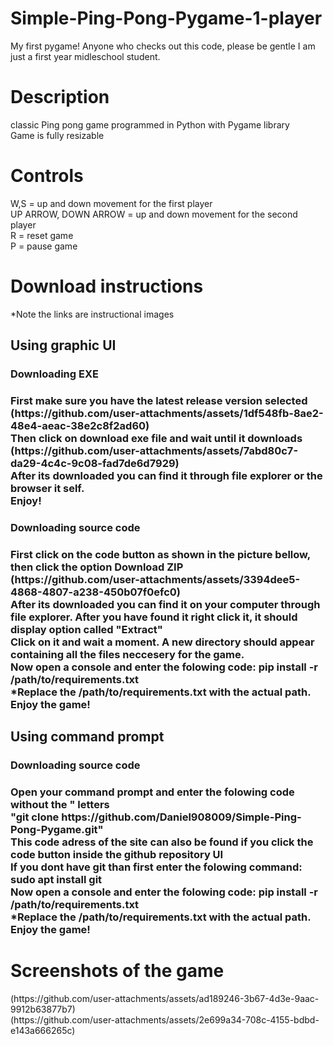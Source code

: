 # Simple-Ping-Pong-Pygame-1-player
My first pygame! Anyone who checks out this code, please be gentle I am just a first year midleschool student. <br>
<h1>Description</h1>
classic Ping pong game programmed in Python with Pygame library<br>
Game is fully resizable<br>
<h1>Controls</h1>
W,S = up and down movement for the first player <br>
UP ARROW, DOWN ARROW = up and down movement for the second player <br>
R = reset game <br>
P = pause game <br>
<h1>Download instructions</h1>
*Note the links are instructional images <br>
<h2>Using graphic UI</h2>
<h3>Downloading EXE <h3>
First make sure you have the latest release version selected <br>
(https://github.com/user-attachments/assets/1df548fb-8ae2-48e4-aeac-38e2c8f2ad60)<br>
Then click on download exe file and wait until it downloads <br>
(https://github.com/user-attachments/assets/7abd80c7-da29-4c4c-9c08-fad7de6d7929)<br>
After its downloaded you can find it through file explorer or the browser it self. <br>
Enjoy!<br>
<h3>Downloading source code <h3>
First click on the code button as shown in the picture bellow, then click the option Download ZIP <br>
(https://github.com/user-attachments/assets/3394dee5-4868-4807-a238-450b07f0efc0)<br>
After its downloaded you can find it on your computer through file explorer. After you have found it right click it, it should display option called "Extract" <br>
Click on it and wait a moment. A new directory should appear containing all the files neccesery for the game.<br>
Now open a console and enter the folowing code: pip install -r /path/to/requirements.txt <br>
*Replace the /path/to/requirements.txt with the actual path. <br>
Enjoy the game! <br>
<h2>Using command prompt</h2>
<h3>Downloading source code <h3>
Open your command prompt and enter the folowing code without the " letters <br>
"git clone https://github.com/Daniel908009/Simple-Ping-Pong-Pygame.git" <br>
This code adress of the site can also be found if you click the code button inside the github repository UI <br>
If you dont have git than first enter the folowing command: sudo apt install git <br>
Now open a console and enter the folowing code: pip install -r /path/to/requirements.txt <br>
*Replace the /path/to/requirements.txt with the actual path. <br>
Enjoy the game! <br>
<h1>Screenshots of the game</h1>
(https://github.com/user-attachments/assets/ad189246-3b67-4d3e-9aac-9912b63877b7)<br>
(https://github.com/user-attachments/assets/2e699a34-708c-4155-bdbd-e143a666265c)

